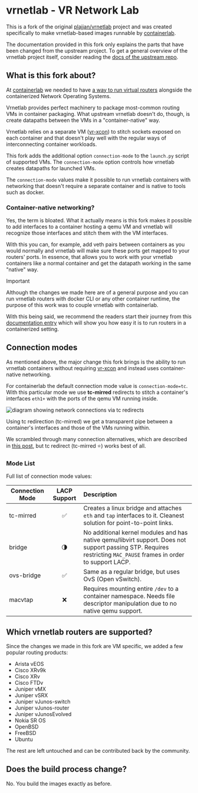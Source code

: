 # vrnetlab - VR Network Lab

This is a fork of the original [plajjan/vrnetlab](https://github.com/plajjan/vrnetlab)
project and was created specifically to make vrnetlab-based images runnable by
[containerlab](https://containerlab.srlinux.dev).

The documentation provided in this fork only explains the parts that have been
changed from the upstream project. To get a general overview of the vrnetlab
project itself, consider reading the [docs of the upstream repo](https://github.com/vrnetlab/vrnetlab/blob/master/README.md).

## What is this fork about?

At [containerlab](https://containerlab.srlinux.dev) we needed to have
[a way to run virtual routers](https://containerlab.srlinux.dev/manual/vrnetlab/)
alongside the containerized Network Operating Systems.

Vrnetlab provides perfect machinery to package most-common routing VMs in
container packaging. What upstream vrnetlab doesn't do, though, is create
datapaths between the VMs in a "container-native" way.

Vrnetlab relies on a separate VM ([vr-xcon](https://github.com/vrnetlab/vrnetlab/tree/master/vr-xcon))
to stitch sockets exposed on each container and that doesn't play well with the
regular ways of interconnecting container workloads.

This fork adds the additional option `connection-mode` to the `launch.py` script
of supported VMs. The `connection-mode` option controls how vrnetlab creates
datapaths for launched VMs.

The `connection-mode` values make it possible to run vrnetlab containers with
networking that doesn't require a separate container and is native to tools such
as docker.

### Container-native networking?

Yes, the term is bloated. What it actually means is this fork makes it possible
to add interfaces to a container hosting a qemu VM and vrnetlab will recognize
those interfaces and stitch them with the VM interfaces.

With this you can, for example, add veth pairs between containers as you would
normally and vrnetlab will make sure these ports get mapped to your routers'
ports. In essence, that allows you to work with your vrnetlab containers like a
normal container and get the datapath working in the same "native" way.

> [!IMPORTANT]
> Although the changes we made here are of a general purpose and you can run
> vrnetlab routers with docker CLI or any other container runtime, the purpose
> of this work was to couple vrnetlab with containerlab.
>
> With this being said, we recommend the readers start their journey from
> this [documentation entry](https://containerlab.dev/manual/vrnetlab/)
> which will show you how easy it is to run routers in a containerized setting.

## Connection modes

As mentioned above, the major change this fork brings is the ability to run
vrnetlab containers without requiring [vr-xcon](https://github.com/vrnetlab/vrnetlab/tree/master/vr-xcon)
and instead uses container-native networking.

For containerlab the default connection mode value is `connection-mode=tc`.
With this particular mode we use **tc-mirred** redirects to stitch a container's
interfaces `eth1+` with the ports of the qemu VM running inside.

![diagram showing network connections via tc redirects](https://gitlab.com/rdodin/pics/-/wikis/uploads/4d31c06e6258e70edc887b17e0e758e0/image.png)

Using tc redirection (tc-mirred) we get a transparent pipe between a container's
interfaces and those of the VMs running within.

We scrambled through many connection alternatives, which are described in
[this post](https://netdevops.me/2021/transparently-redirecting-packetsframes-between-interfaces/),
but tc redirect (tc-mirred :star:) works best of all.

### Mode List

Full list of connection mode values:

| Connection Mode | LACP Support        | Description |
| --------------- | :-----------------: | :---------- |
| tc-mirred       | :white_check_mark:  | Creates a linux bridge and attaches `eth` and `tap` interfaces to it. Cleanest solution for point-to-point links.
| bridge          | :last_quarter_moon: | No additional kernel modules and has native qemu/libvirt support. Does not support passing STP. Requires restricting `MAC_PAUSE` frames in order to support LACP.
| ovs-bridge      | :white_check_mark:  | Same as a regular bridge, but uses OvS (Open vSwitch).
| macvtap         | :x:                 | Requires mounting entire `/dev` to a container namespace. Needs file descriptor manipulation due to no native qemu support.

## Which vrnetlab routers are supported?

Since the changes we made in this fork are VM specific, we added a few popular
routing products:

* Arista vEOS
* Cisco XRv9k
* Cisco XRv
* Cisco FTDv
* Juniper vMX
* Juniper vSRX
* Juniper vJunos-switch
* Juniper vJunos-router
* Juniper vJunosEvolved
* Nokia SR OS
* OpenBSD
* FreeBSD
* Ubuntu

The rest are left untouched and can be contributed back by the community.

## Does the build process change?

No. You build the images exactly as before.
